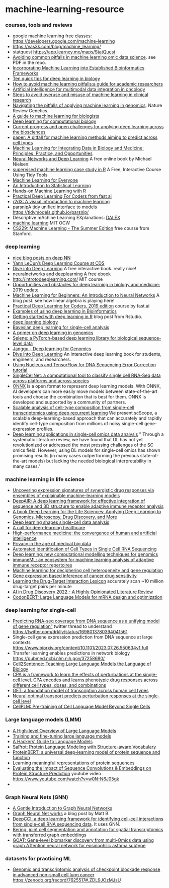 # machine-learning-resource

### courses, tools and reviews

* google machine learning free classes: https://developers.google.com/machine-learning
* https://vas3k.com/blog/machine_learning/
* statquest https://app.learney.me/maps/StatQuest
* [Avoiding common pitfalls in machine learning omic data science](https://www.nature.com/articles/s41563-018-0241-z). see PDF in the repo.
* [Incorporating Machine Learning into Established Bioinformatics Frameworks](https://www.cell.com/immunity/fulltext/S1074-7613(23)00129-2?)
* [Ten quick tips for deep learning in biology](https://www.ncbi.nlm.nih.gov/pmc/articles/PMC8946751/)
* [How to avoid machine learning pitfalls:a guide for academic researchers](https://arxiv.org/abs/2108.02497)
* [Artificial intelligence for multimodal data integration in oncology](https://www.cell.com/cancer-cell/fulltext/S1535-6108(22)00441-X)
* [Steps to avoid overuse and misuse of machine learning in clinical research](https://www.nature.com/articles/s41591-022-01961-6)
* [Navigating the pitfalls of applying machine learning in genomics](https://www.nature.com/articles/s41576-021-00434-9). Nature Review Genetics.
* [A guide to machine learning for biologists](https://www.nature.com/articles/s41580-021-00407-0)
* [Deep learning for computational biology](https://www.embopress.org/doi/full/10.15252/msb.20156651)
* [Current progress and open challenges for applying deep learning across the biosciences](https://www.nature.com/articles/s41467-022-29268-7)
* [paper: A pitfall for machine learning methods aiming to predict across cell types](https://www.biorxiv.org/content/early/2019/01/04/512434)
* [Machine Learning for Integrating Data in Biology and Medicine: Principles, Practice, and Opportunities](https://arxiv.org/abs/1807.00123)
* [Neural Networks and Deep Learning](http://neuralnetworksanddeeplearning.com/) A free online book by Michael Nielsen.
* [supervised machine learning case study in R](https://supervised-ml-course.netlify.com/) A Free, Interactive Course Using Tidy Tools
* [Machine Learning for Everyone](https://vas3k.com/blog/machine_learning/)
* [An Introduction to Statistical Learning](https://www-bcf.usc.edu/~gareth/ISL/)
* [Hands-on Machine Learning with R](https://bradleyboehmke.github.io/HOML/)
* [Practical Deep Learning For Coders from fast ai](http://course.fast.ai/) 
* [r2d3: A visual introduction to machine learning](http://www.r2d3.us/)
* [parsnip](https://github.com/tidymodels/parsnip)A tidy unified interface to models https://tidymodels.github.io/parsnip/
* Descriptive mAchine Learning EXplanations: [DALEX](https://pbiecek.github.io/DALEX/)
* [machine learning](https://ocw.mit.edu/courses/electrical-engineering-and-computer-science/6-867-machine-learning-fall-2006/) MIT OCW
* [CS229: Machine Learning - The Summer Edition](https://cs229.stanford.edu/syllabus-summer2020.html) free course from Stanford.

### deep learning

* [nice blog posts on deep NN](https://colah.github.io/)
* [Yann LeCun’s Deep Learning Course at CDS](https://cds.nyu.edu/deep-learning/)
* [Dive into Deep Learning](https://d2l.ai/) A free interactive book. really nice!
* [neuralnetworks and deeplearning](http://neuralnetworksanddeeplearning.com/) A free ebook
* http://introtodeeplearning.com/ MIT course
* [Opportunities and obstacles for deep learning in biology and medicine: 2019 update](https://greenelab.github.io/deep-review/)
* [Machine Learning for Beginners: An Introduction to Neural Networks](https://victorzhou.com/blog/intro-to-neural-networks/) A blog post. see how linear algebra is playing here!
* [Practical Deep Learning for Coders, 2019 edition](https://course.fast.ai/) course by fast.ai
* [Examples of using deep learning in Bioinformatics](https://github.com/lykaust15/Deep_learning_examples)
* [Getting started with deep learning in R](https://blogs.rstudio.com/tensorflow/posts/2018-09-07-getting-started/) blog post from Rstudio.  
* [deep learning biology](https://github.com/hussius/deeplearning-biology)
* [Bayesian deep learning for single-cell analysis](https://www.nature.com/articles/s41592-018-0230-9)
* [A primer on deep learning in genomics](https://www.nature.com/articles/s41588-018-0295-5)
* [Selene: a PyTorch-based deep learning library for biological sequence-level data](https://www.biorxiv.org/content/early/2018/12/14/438291)
* [Janggu - Deep learning for Genomics](https://github.com/BIMSBbioinfo/janggu)
* [Dive into Deep Learning](http://en.diveintodeeplearning.org/) An interactive deep learning book for students, engineers, and researchers.
* [Using Nucleus and TensorFlow for DNA Sequencing Error Correction](https://medium.com/tensorflow/using-nucleus-and-tensorflow-for-dna-sequencing-error-correction-47f3f7fc1a50) [tutorial](https://colab.research.google.com/github/google/nucleus/blob/master/nucleus/examples/dna_sequencing_error_correction.ipynb)
* [SingleCellNet: a computational tool to classify single cell RNA-Seq data across platforms and across species](https://www.biorxiv.org/content/early/2018/12/31/508085)
* [ONNX](http://onnx.ai/) is a open format to represent deep learning models. With ONNX, AI developers can more easily move models between state-of-the-art tools and choose the combination that is best for them. ONNX is developed and supported by a community of partners.
* [Scalable analysis of cell-type composition from single-cell transcriptomics using deep recurrent learning](https://www.nature.com/articles/s41592-019-0353-7) We present scScope, a scalable deep-learning-based approach that can accurately and rapidly identify cell-type composition from millions of noisy single-cell gene-expression profiles.
* [Deep learning applications in single-cell omics data analysis](https://www.biorxiv.org/content/10.1101/2021.11.26.470166v1) " Through a systematic literature review, we have found that DL has not yet revolutionized or addressed the most pressing challenges of the SC omics field. However, using DL models for single-cell omics has shown promising results (in many cases outperforming the previous state-of-the-art models) but lacking the needed biological interpretability in many cases."

### machine learning in life science
* [Uncovering expression signatures of synergistic drug responses via ensembles of explainable machine-learning models](https://www.nature.com/articles/s41551-023-01034-0)
* [DeepAIR: A deep learning framework for effective integration of sequence and 3D structure to enable adaptive immune receptor analysis
](https://www.science.org/doi/10.1126/sciadv.abo5128)
* [A book Deep Learning for the Life Sciences: Applying Deep Learning to Genomics, Microscopy, Drug Discovery, and More](https://www.amazon.com/Deep-Learning-Life-Sciences-Microscopy/dp/1492039837)
* [Deep learning shapes single-cell data analysis](https://www.nature.com/articles/s41580-022-00466-x)
* [A call for deep-learning healthcare](https://www.nature.com/articles/s41591-018-0320-3)
* [High-performance medicine: the convergence of human and artificial intelligence](https://www.nature.com/articles/s41591-018-0300-7)
* [Privacy in the age of medical big data](https://www.nature.com/articles/s41591-018-0272-7)
* [Automated identification of Cell Types in Single Cell RNA Sequencing](https://www.biorxiv.org/content/10.1101/532093v1)
* [Deep learning: new computational modelling techniques for genomics](https://www.nature.com/articles/s41576-019-0122-6)
* [immuneML: an ecosystem for machine learning analysis of adaptive immune receptor repertoires](https://www.biorxiv.org/content/10.1101/2021.03.08.433891v1)
* [Machine learning for deciphering cell heterogeneity and gene regulation](https://www.nature.com/articles/s43588-021-00038-7)
* [Gene expression based inference of cancer drug sensitivity](https://www.nature.com/articles/s41467-022-33291-z)
* [Learning the Drug-Target Interaction Lexicon](https://www.biorxiv.org/content/10.1101/2022.12.06.519374v1) accurately scan ~10 million drug-target pairs per minute
* [AI in Drug Discovery 2022 - A Highly Opinionated Literature Review](http://practicalcheminformatics.blogspot.com/2023/01/ai-in-drug-discovery-2022-highly.html)
* [CodonBERT: Large Language Models for mRNA design and optimization](https://www.biorxiv.org/content/10.1101/2023.09.09.556981v1)
  
### deep learning for single-cell

* [Predicting RNA-seq coverage from DNA sequence as a unifying model of gene regulation”](https://www.biorxiv.org/content/10.1101/2023.08.30.555582v1) twitter thread to understand https://twitter.com/drklly/status/1698013780394041561
* Single-cell gene expression prediction from DNA sequence at large contexts  https://www.biorxiv.org/content/10.1101/2023.07.26.550634v1.full
* Transfer learning enables predictions in network biology https://pubmed.ncbi.nlm.nih.gov/37258680/
* [Cell2Sentence: Teaching Large Language Models the Language of Biology](https://www.biorxiv.org/content/10.1101/2023.09.11.557287v1)
* [CPA is a framework to learn the effects of perturbations at the single-cell level. CPA encodes and learns phenotypic drug responses across different cell types, doses, and combinations](https://github.com/theislab/cpa)
* [GET: a foundation model of transcription across human cell types](https://www.biorxiv.org/content/10.1101/2023.09.24.559168v1)
* [Neural optimal transport predicts perturbation responses at the single-cell level](https://www.nature.com/articles/s41592-023-01968-y)
* [CellPLM: Pre-training of Cell Language Model Beyond Single Cells](https://www.biorxiv.org/content/10.1101/2023.10.03.560734v1)
  
### Large language models (LMM)  

* [A High-level Overview of Large Language Models](https://www.borealisai.com/research-blogs/a-high-level-overview-of-large-language-models/)
* [Training and fine-tuning large language models](https://www.borealisai.com/research-blogs/training-and-fine-tuning-large-language-models/)
* [A Hackers' Guide to Language Models](https://www.youtube.com/watch?v=jkrNMKz9pWU)
* [SaProt: Protein Language Modeling with Structure-aware Vocabulary](https://www.biorxiv.org/content/10.1101/2023.10.01.560349v2)
* [ProteinBERT: a universal deep-learning model of protein sequence and function](https://academic.oup.com/bioinformatics/article/38/8/2102/6502274)
* [Learning meaningful representations of protein sequences](https://www.nature.com/articles/s41467-022-29443-w)
* [Evaluating the Impact of Sequence Convolutions & Embeddings on Protein Structure Prediction](https://wandb.ai/koes-group/protein-transformer/reports/Evaluating-the-Impact-of-Sequence-Convolutions-Embeddings-on-Protein-Structure-Prediction--Vmlldzo2OTg4Nw) youtube video https://www.youtube.com/watch?v=w0N-N6J05gk
* 

### Graph Neural Nets (GNN)

* [A Gentle Introduction to Graph Neural Networks](https://distill.pub/2021/gnn-intro/)
* [Graph Neural Net works](https://mbernste.github.io/posts/gcn/) a blog post by Matt B.
* [DeepCCI: a deep learning framework for identifying cell-cell interactions from single-cell RNA sequencing data](https://academic.oup.com/bioinformatics/advance-article/doi/10.1093/bioinformatics/btad596/7281356?login=false). It uses GNN.
* [Bering: joint cell segmentation and annotation for spatial transcriptomics with transferred graph embeddings](https://www.biorxiv.org/content/10.1101/2023.09.19.558548v1)
* [GOAT: Gene-level biomarker discovery from multi-Omics data using graph ATtention neural network for eosinophilic asthma subtype](https://academic.oup.com/bioinformatics/advance-article/doi/10.1093/bioinformatics/btad582/7280697?login=false)

### datasets for practicing ML

* [Genomic and transcriptomic analysis of checkpoint blockade response in advanced non-small cell lung cancer](https://www.nature.com/articles/s41588-023-01355-5#data-availability) https://zenodo.org/record/7625517#.ZDL9JOzMJsU
